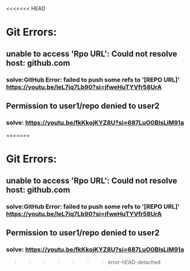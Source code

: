 <<<<<<< HEAD
# Git Errors: 

## unable to access 'Rpo URL': Could not resolve host: github.com 
### solve:GitHub Error: failed to push some refs to '[REPO URL]' https://youtu.be/IeL7iq7Lb90?si=jfweHuTYVfr58UrA

## Permission to user1/repo denied to user2 
### solve: https://youtu.be/fkKkojKYZ8U?si=687LuO0BlsLiM91a 
=======
# Git Errors: 

## unable to access 'Rpo URL': Could not resolve host: github.com 
### solve:GitHub Error: failed to push some refs to '[REPO URL]' https://youtu.be/IeL7iq7Lb90?si=jfweHuTYVfr58UrA

## Permission to user1/repo denied to user2 
### solve: https://youtu.be/fkKkojKYZ8U?si=687LuO0BlsLiM91a
>>>>>>> error-hEAD-detached
